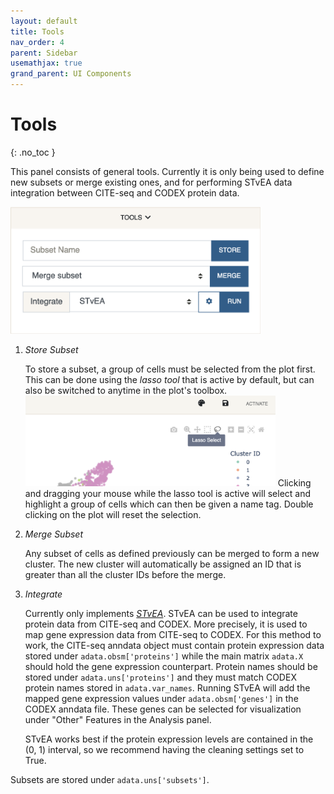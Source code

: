 ```yaml
---
layout: default
title: Tools
nav_order: 4
parent: Sidebar
usemathjax: true
grand_parent: UI Components
---
```


# Tools
{: .no_toc }

This panel consists of general tools. Currently it is only being used
to define new subsets or merge existing ones, and for performing STvEA
data integration between CITE-seq and CODEX protein data.

<div class="code-example" markdown="1">
<img src="../../../images/tools.png" width="400" class="center"/>

1. *Store Subset*

    To store a subset, a group of cells must be selected from the plot first.
    This can be done using the *lasso tool* that is active by default, but
    can also be switched to anytime in the plot's toolbox.
    <img src="../../../images/lasso.png" width="400" class="center"/>
    Clicking and dragging your mouse while the lasso tool is active
    will select and highlight a group of cells which can then be given
    a name tag. Double clicking on the plot will reset the selection.

2. *Merge Subset*

    Any subset of cells as defined previously can be merged to form a new
    cluster. The new cluster will automatically be assigned an ID that is
    greater than all the cluster IDs before the merge.

3. *Integrate*

    Currently only implements
    [*STvEA*](https://www.science.org/doi/10.1126/sciadv.abc5464). STvEA
    can be used to integrate protein data from CITE-seq and CODEX. More
    precisely, it is used to map gene expression data from CITE-seq to CODEX.
    For this method to work, the CITE-seq anndata object must contain
    protein expression data stored under `adata.obsm['proteins']` while
    the main matrix `adata.X` should hold the gene expression
    counterpart. Protein names should be stored under `adata.uns['proteins']`
    and they must match CODEX protein names stored in `adata.var_names`.
    Running STvEA will add the mapped gene expression values under
    `adata.obsm['genes']` in the CODEX anndata file. These genes can be
    selected for visualization under "Other" Features in the Analysis panel.

    STvEA works best if the protein expression levels are contained in the
    (0, 1) interval, so we recommend having the cleaning settings set to
    True.

</div>

Subsets are stored under `adata.uns['subsets']`.